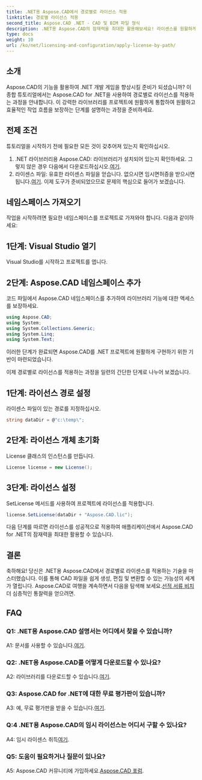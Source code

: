 ```yaml
---
title: .NET용 Aspose.CAD에서 경로별로 라이선스 적용
linktitle: 경로별 라이선스 적용
second_title: Aspose.CAD .NET - CAD 및 BIM 파일 형식
description: .NET용 Aspose.CAD의 잠재력을 최대한 활용해보세요! 라이센스를 원활하게 적용하려면 단계별 가이드를 따르십시오. 지금 CAD 파일 조작 게임을 한 단계 더 발전시키세요!
type: docs
weight: 10
url: /ko/net/licensing-and-configuration/apply-license-by-path/
---
```

## 소개

Aspose.CAD의 기능을 활용하여 .NET 개발 게임을 향상시킬 준비가 되셨습니까? 이 종합 튜토리얼에서는 Aspose.CAD for .NET을 사용하여 경로별로 라이선스를 적용하는 과정을 안내합니다. 이 강력한 라이브러리를 프로젝트에 원활하게 통합하여 원활하고 효율적인 작업 흐름을 보장하는 단계를 설명하는 과정을 준비하세요.

## 전제 조건

튜토리얼을 시작하기 전에 필요한 모든 것이 갖추어져 있는지 확인하십시오.
1.  .NET 라이브러리용 Aspose.CAD: 라이브러리가 설치되어 있는지 확인하세요. 그렇지 않은 경우 다음에서 다운로드하십시오.[여기](https://releases.aspose.com/cad/net/).
2.  라이센스 파일: 유효한 라이센스 파일을 얻습니다. 없으시면 임시면허증을 받으시면 됩니다.[여기](https://purchase.aspose.com/temporary-license/).
이제 도구가 준비되었으므로 문제의 핵심으로 들어가 보겠습니다.

## 네임스페이스 가져오기

작업을 시작하려면 필요한 네임스페이스를 프로젝트로 가져와야 합니다. 다음과 같이하세요:

## 1단계: Visual Studio 열기

Visual Studio를 시작하고 프로젝트를 엽니다.

## 2단계: Aspose.CAD 네임스페이스 추가

코드 파일에서 Aspose.CAD 네임스페이스를 추가하여 라이브러리 기능에 대한 액세스를 보장하세요.
```csharp
using Aspose.CAD;
using System;
using System.Collections.Generic;
using System.Linq;
using System.Text;
```
이러한 단계가 완료되면 Aspose.CAD를 .NET 프로젝트에 원활하게 구현하기 위한 기반이 마련되었습니다.

이제 경로별로 라이선스를 적용하는 과정을 일련의 간단한 단계로 나누어 보겠습니다.

## 1단계: 라이선스 경로 설정

라이센스 파일이 있는 경로를 지정하십시오.
```csharp
string dataDir = @"c:\temp\";
```

## 2단계: 라이선스 개체 초기화

License 클래스의 인스턴스를 만듭니다.
```csharp
License license = new License();
```

## 3단계: 라이선스 설정

SetLicense 메서드를 사용하여 프로젝트에 라이선스를 적용합니다.
```csharp
license.SetLicense(dataDir + "Aspose.CAD.lic");
```

다음 단계를 따르면 라이선스를 성공적으로 적용하여 애플리케이션에서 Aspose.CAD for .NET의 잠재력을 최대한 활용할 수 있습니다.

## 결론

축하해요! 당신은 .NET용 Aspose.CAD에서 경로별로 라이센스를 적용하는 기술을 마스터했습니다. 이를 통해 CAD 파일을 쉽게 생성, 편집 및 변환할 수 있는 가능성의 세계가 열립니다. Aspose.CAD로 여행을 계속하면서 다음을 탐색해 보세요.[선적 서류 비치](https://reference.aspose.com/cad/net/) 더 심층적인 통찰력을 얻으려면.

## FAQ

### Q1: .NET용 Aspose.CAD 설명서는 어디에서 찾을 수 있습니까?

 A1: 문서를 사용할 수 있습니다.[여기](https://reference.aspose.com/cad/net/).

### Q2: .NET용 Aspose.CAD를 어떻게 다운로드할 수 있나요?

 A2: 라이브러리를 다운로드할 수 있습니다.[여기](https://releases.aspose.com/cad/net/).

### Q3: Aspose.CAD for .NET에 대한 무료 평가판이 있습니까?

A3: 예, 무료 평가판을 받을 수 있습니다.[여기](https://releases.aspose.com/).

### Q:4 .NET용 Aspose.CAD의 임시 라이선스는 어디서 구할 수 있나요?

 A4: 임시 라이센스 취득[여기](https://purchase.aspose.com/temporary-license/).

### Q5: 도움이 필요하거나 질문이 있나요?

 A5: Aspose.CAD 커뮤니티에 가입하세요.[Aspose.CAD 포럼](https://forum.aspose.com/c/cad/19).